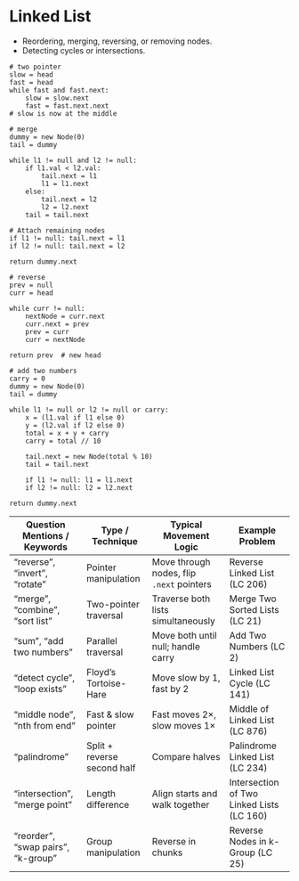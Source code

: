 # Linked List

- Reordering, merging, reversing, or removing nodes.
- Detecting cycles or intersections.

```
# two pointer
slow = head
fast = head
while fast and fast.next:
    slow = slow.next
    fast = fast.next.next
# slow is now at the middle
```

```
# merge
dummy = new Node(0)
tail = dummy

while l1 != null and l2 != null:
    if l1.val < l2.val:
        tail.next = l1
        l1 = l1.next
    else:
        tail.next = l2
        l2 = l2.next
    tail = tail.next

# Attach remaining nodes
if l1 != null: tail.next = l1
if l2 != null: tail.next = l2

return dummy.next
```

```
# reverse
prev = null
curr = head

while curr != null:
    nextNode = curr.next
    curr.next = prev
    prev = curr
    curr = nextNode

return prev  # new head
```

```
# add two numbers
carry = 0
dummy = new Node(0)
tail = dummy

while l1 != null or l2 != null or carry:
    x = (l1.val if l1 else 0)
    y = (l2.val if l2 else 0)
    total = x + y + carry
    carry = total // 10

    tail.next = new Node(total % 10)
    tail = tail.next

    if l1 != null: l1 = l1.next
    if l2 != null: l2 = l2.next

return dummy.next
```

| **Question Mentions / Keywords**   | **Type / Technique**        | **Typical Movement Logic**                | **Example Problem**                       |
| ---------------------------------- | --------------------------- | ----------------------------------------- | ----------------------------------------- |
| “reverse”, “invert”, “rotate”      | Pointer manipulation        | Move through nodes, flip `.next` pointers | Reverse Linked List (LC 206)              |
| “merge”, “combine”, “sort list”    | Two-pointer traversal       | Traverse both lists simultaneously        | Merge Two Sorted Lists (LC 21)            |
| “sum”, “add two numbers”           | Parallel traversal          | Move both until null; handle carry        | Add Two Numbers (LC 2)                    |
| “detect cycle”, “loop exists”      | Floyd’s Tortoise-Hare       | Move slow by 1, fast by 2                 | Linked List Cycle (LC 141)                |
| “middle node”, “nth from end”      | Fast & slow pointer         | Fast moves 2×, slow moves 1×              | Middle of Linked List (LC 876)            |
| “palindrome”                       | Split + reverse second half | Compare halves                            | Palindrome Linked List (LC 234)           |
| “intersection”, “merge point”      | Length difference           | Align starts and walk together            | Intersection of Two Linked Lists (LC 160) |
| “reorder”, “swap pairs”, “k-group” | Group manipulation          | Reverse in chunks                         | Reverse Nodes in k-Group (LC 25)          |

